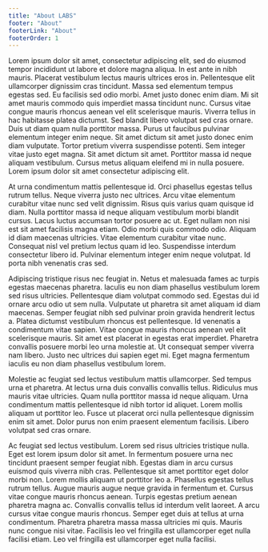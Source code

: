 ```yaml
---
title: "About LABS"
footer: "About"
footerLink: "About"
footerOrder: 1
---
```


Lorem ipsum dolor sit amet, consectetur adipiscing elit, sed do eiusmod tempor incididunt ut labore et dolore magna aliqua. In est ante in nibh mauris. Placerat vestibulum lectus mauris ultrices eros in. Pellentesque elit ullamcorper dignissim cras tincidunt. Massa sed elementum tempus egestas sed. Eu facilisis sed odio morbi. Amet justo donec enim diam. Mi sit amet mauris commodo quis imperdiet massa tincidunt nunc. Cursus vitae congue mauris rhoncus aenean vel elit scelerisque mauris. Viverra tellus in hac habitasse platea dictumst. Sed blandit libero volutpat sed cras ornare. Duis ut diam quam nulla porttitor massa. Purus ut faucibus pulvinar elementum integer enim neque. Sit amet dictum sit amet justo donec enim diam vulputate. Tortor pretium viverra suspendisse potenti. Sem integer vitae justo eget magna. Sit amet dictum sit amet. Porttitor massa id neque aliquam vestibulum. Cursus metus aliquam eleifend mi in nulla posuere. Lorem ipsum dolor sit amet consectetur adipiscing elit.

At urna condimentum mattis pellentesque id. Orci phasellus egestas tellus rutrum tellus. Neque viverra justo nec ultrices. Arcu vitae elementum curabitur vitae nunc sed velit dignissim. Risus quis varius quam quisque id diam. Nulla porttitor massa id neque aliquam vestibulum morbi blandit cursus. Lacus luctus accumsan tortor posuere ac ut. Eget nullam non nisi est sit amet facilisis magna etiam. Odio morbi quis commodo odio. Aliquam id diam maecenas ultricies. Vitae elementum curabitur vitae nunc. Consequat nisl vel pretium lectus quam id leo. Suspendisse interdum consectetur libero id. Pulvinar elementum integer enim neque volutpat. Id porta nibh venenatis cras sed.

Adipiscing tristique risus nec feugiat in. Netus et malesuada fames ac turpis egestas maecenas pharetra. Iaculis eu non diam phasellus vestibulum lorem sed risus ultricies. Pellentesque diam volutpat commodo sed. Egestas dui id ornare arcu odio ut sem nulla. Vulputate ut pharetra sit amet aliquam id diam maecenas. Semper feugiat nibh sed pulvinar proin gravida hendrerit lectus a. Platea dictumst vestibulum rhoncus est pellentesque. Id venenatis a condimentum vitae sapien. Vitae congue mauris rhoncus aenean vel elit scelerisque mauris. Sit amet est placerat in egestas erat imperdiet. Pharetra convallis posuere morbi leo urna molestie at. Ut consequat semper viverra nam libero. Justo nec ultrices dui sapien eget mi. Eget magna fermentum iaculis eu non diam phasellus vestibulum lorem.

Molestie ac feugiat sed lectus vestibulum mattis ullamcorper. Sed tempus urna et pharetra. At lectus urna duis convallis convallis tellus. Ridiculus mus mauris vitae ultricies. Quam nulla porttitor massa id neque aliquam. Urna condimentum mattis pellentesque id nibh tortor id aliquet. Lorem mollis aliquam ut porttitor leo. Fusce ut placerat orci nulla pellentesque dignissim enim sit amet. Dolor purus non enim praesent elementum facilisis. Libero volutpat sed cras ornare.

Ac feugiat sed lectus vestibulum. Lorem sed risus ultricies tristique nulla. Eget est lorem ipsum dolor sit amet. In fermentum posuere urna nec tincidunt praesent semper feugiat nibh. Egestas diam in arcu cursus euismod quis viverra nibh cras. Pellentesque sit amet porttitor eget dolor morbi non. Lorem mollis aliquam ut porttitor leo a. Phasellus egestas tellus rutrum tellus. Augue mauris augue neque gravida in fermentum et. Cursus vitae congue mauris rhoncus aenean. Turpis egestas pretium aenean pharetra magna ac. Convallis convallis tellus id interdum velit laoreet. A arcu cursus vitae congue mauris rhoncus. Semper eget duis at tellus at urna condimentum. Pharetra pharetra massa massa ultricies mi quis. Mauris nunc congue nisi vitae. Facilisis leo vel fringilla est ullamcorper eget nulla facilisi etiam. Leo vel fringilla est ullamcorper eget nulla facilisi.